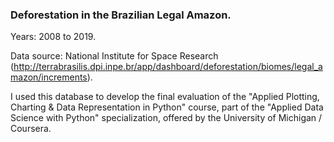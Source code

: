 ### Deforestation in the Brazilian Legal Amazon.

Years: 2008 to 2019.

Data source: National Institute for Space Research (http://terrabrasilis.dpi.inpe.br/app/dashboard/deforestation/biomes/legal_amazon/increments).

I used this database to develop the final evaluation of the "Applied Plotting, Charting & Data Representation in Python" course, part of the "Applied Data Science with Python" specialization, offered by the University of Michigan / Coursera.

